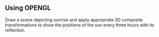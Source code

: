 ## Using OPENGL
Draw a scene depicting sunrise and apply appropriate 2D composite transformations to show the positions of the sun every three hours with its reflection.